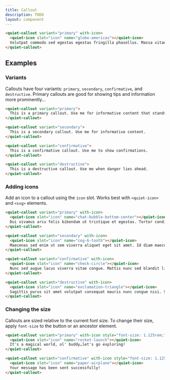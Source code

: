 ```yaml
---
title: Callout
description: TODO
layout: component
---
```


```html {.example}
<quiet-callout variant="primary" with-icon>
  <quiet-icon slot="icon" name="globe-americas"></quiet-icon>
  Volutpat commodo sed egestas egestas fringilla phasellus. Massa vitae tortor condimentum lacinia quis vel.
</quiet-callout>
```

## Examples

### Variants

Callouts have four variants: `primary`, `secondary`, `confirmative`, and `destructive`. Primary callouts are good for showing tips and information more prominently...

```html {.example}
<quiet-callout variant="primary">
  This is a primary callout. Use me for informative content that stands out.
</quiet-callout>

<quiet-callout variant="secondary">
  This is a secondary callout. Use me for informative content.
</quiet-callout>

<quiet-callout variant="confirmative">
  This is a confirmative callout. Use me to show confirmations.
</quiet-callout>

<quiet-callout variant="destructive">
  This is a destructive callout. Use me when danger lies ahead.
</quiet-callout>
```

### Adding icons

Add an icon to a callout using the `icon` slot. Works best with `<quiet-icon>` and `<svg>` elements.

```html {.example}
<quiet-callout variant="primary" with-icon>
  <quiet-icon slot="icon" name="chat-bubble-bottom-center"></quiet-icon>
  Dui vivamus arcu felis bibendum ut tristique et egestas. Tortor condimentum lacinia quis vel eros.
</quiet-callout>

<quiet-callout variant="secondary" with-icon>
  <quiet-icon slot="icon" name="cog-6-tooth"></quiet-icon>
  Maecenas sed enim ut sem viverra aliquet eget sit amet. Id diam maecenas ultricies mi eget.
</quiet-callout>

<quiet-callout variant="confirmative" with-icon>
  <quiet-icon slot="icon" name="check-circle"></quiet-icon>
  Nunc sed augue lacus viverra vitae congue. Mattis nunc sed blandit libero volutpat sed cras.
</quiet-callout>

<quiet-callout variant="destructive" with-icon>
  <quiet-icon slot="icon" name="exclamation-triangle"></quiet-icon>
  Sagittis purus sit amet volutpat consequat mauris nunc congue nisi. Sociis natoque penatibus et magnis dis.
</quiet-callout>
```

### Changing the size

Callouts are sized relative to the current font size. To change their size, apply `font-size` to the button or an ancestor element.

```html {.example}
<quiet-callout variant="primary" with-icon style="font-size: 1.125rem;">
  <quiet-icon slot="icon" name="rocket-launch"></quiet-icon>
  It's a magical world, ol' buddy…let's go exploring!
</quiet-callout>

<quiet-callout variant="confirmative" with-icon style="font-size: 1.125rem;">
  <quiet-icon slot="icon" name="paper-airplane"></quiet-icon>
  Your message has been sent successfully!
</quiet-callout>
```